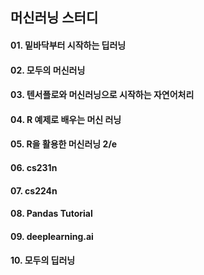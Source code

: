 ## 머신러닝 스터디
#### 01. 밑바닥부터 시작하는 딥러닝
#### 02. 모두의 머신러닝
#### 03. 텐서플로와 머신러닝으로 시작하는 자연어처리
#### 04. R 예제로 배우는 머신 러닝
#### 05. R을 활용한 머신러닝 2/e
#### 06. cs231n
#### 07. cs224n
#### 08. Pandas Tutorial

#### 09. deeplearning.ai

#### 10. 모두의 딥러닝 


